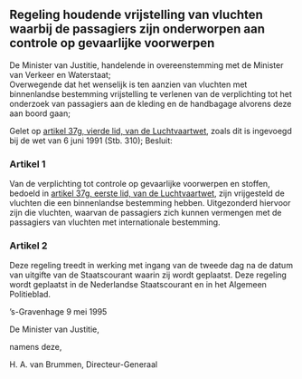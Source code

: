 <meta http-equiv='Content-Type' content='text/html; charset=utf-8' />

## Regeling houdende vrijstelling van vluchten waarbij de passagiers zijn onderworpen aan controle op gevaarlijke voorwerpen

De Minister van Justitie, handelende in overeenstemming met de Minister van Verkeer en Waterstaat;  
Overwegende dat het wenselijk is ten aanzien van vluchten met binnenlandse bestemming vrijstelling te verlenen van de verplichting tot het onderzoek van passagiers aan de kleding en de handbagage alvorens deze aan boord gaan;

Gelet op [artikel 37g, vierde lid, van de Luchtvaartwet](../../../../../../../../../wet/luchtvaartwet/BWBR0002267/README.md), zoals dit is ingevoegd bij de wet van 6 juni 1991 (Stb. 310);
Besluit:     

### Artikel  1  

Van de verplichting tot controle op gevaarlijke voorwerpen en stoffen, bedoeld in [artikel 37g, eerste lid, van de Luchtvaartwet](../../../../../../../../../wet/luchtvaartwet/BWBR0002267/README.md), zijn vrijgesteld de vluchten die een binnenlandse bestemming hebben. Uitgezonderd hiervoor zijn die vluchten, waarvan de passagiers zich kunnen vermengen met de passagiers van vluchten met internationale bestemming.  

### Artikel  2  

Deze regeling treedt in werking met ingang van de tweede dag na de datum van uitgifte van de Staatscourant waarin zij wordt geplaatst. 
Deze regeling wordt geplaatst in de Nederlandse Staatscourant en in het Algemeen Politieblad.   

’s-Gravenhage 
9 mei 1995    

De 
Minister van Justitie, 

namens deze, 

H. A. van  Brummen, 
Directeur-Generaal     
